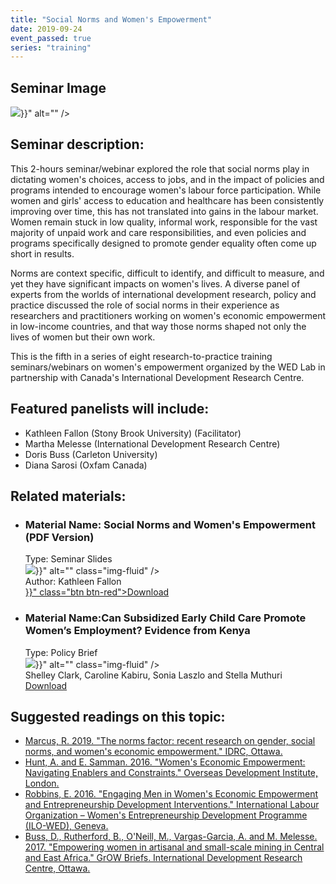 ```yaml
---
title: "Social Norms and Women's Empowerment"
date: 2019-09-24
event_passed: true
series: "training"
---
```


<section>
	<div class="row mb-5">
		<div class="col">
			<div class="people-card-container">
				<h2 class="sr-only">Seminar Image</h2>
				<img class="img-fluid" src="{{< relURL "/images/seminars/social-norms-womens-empowerment/main.jpg" >}}" alt="" />
			</div>
		</div>
	</div>
</section>

<!--
<section>
	<div class="row mb-5">
		<div class="col">
			<div class="people-card-container">
				<div class="people-name">
					<h2 class="mt-1">Register for the webinar:</h2>
				</div>
				<div class="people-author">
					<dl class="row">
						<dt class="col-sm-2">Title:</dt>
						<dd class="col-sm-10">Social Norms and Women's Empowerment</dd>

						<dt class="col-sm-2">Date:</dt>
						<dd class="col-sm-10">Tuesday, September 24, 2019</dd>

						<dt class="col-sm-2">Time:</dt>
						<dd class="col-sm-10">1:00-3:00pm (<abbr>EST</abbr>)</dd>

						<dt class="col-sm-2">Duration:</dt>
						<dd class="col-sm-10">2 Hours</dd>
					</dl>
				</div>
				<div class="people-title">
				</div>
				<div class="people-btn">
					<a target="_blank" href="https://zoom.us/webinar/register/WN_OjrBxxdDT4-K9UY4lKL11Q" class="btn btn-red btn-lg">Register Now</a>
				</div>
			</div>
		</div>
	</div>
</section>
-->

<section>
	<h2>Seminar description:</h2>
	<p>This 2-hours seminar/webinar explored the role that social norms play in dictating women's choices, access to jobs, and in the impact of policies and programs intended to encourage women's labour force participation. While women and girls' access to education and healthcare has been consistently improving over time, this has not translated into gains in the labour market. Women remain stuck in low quality, informal work, responsible for the vast majority of unpaid work and care responsibilities, and even policies and programs specifically designed to promote gender equality often come up short in results.</p>
	<p>Norms are context specific, difficult to identify, and difficult to measure, and yet they have significant impacts on women's lives. A diverse panel of experts from the worlds of international development research, policy and practice discussed the role of social norms in their experience as researchers and practitioners working on women's economic empowerment in low-income countries, and that way those norms shaped not only the lives of women but their own work.</p>
	<p>This is the fifth in a series of eight research-to-practice training seminars/webinars on women's empowerment organized by the <abbr>WED</abbr> Lab in partnership with Canada's International Development Research Centre.</p>
</section>

<section>
	<h2>Featured panelists will include:</h2>
	<ul class="list-disc list-inside">
		<li>Kathleen Fallon (Stony Brook University) (Facilitator)</li>
		<li>Martha Melesse (International Development Research Centre)</li>
		<li>Doris Buss (Carleton University)</li>
		<li>Diana Sarosi (Oxfam Canada) </li>
	</ul>
</section>

<section>
	<h2>Related materials:</h2>
	<ul class="row list-unstyled">
		<li class="col-md-6 my-3">
			<div class="people-card-container">
				<div class="people-name">
					<h3 class="mt-1"><span class="sr-only">Material Name: </span>Social Norms and Women's Empowerment (PDF Version)</h3>
				</div>
				<div class="people-type">
					<span class="sr-only">Type: </span>Seminar Slides
				</div>
				<div class="people-img">
					<img src="{{< relURL "/images/seminars/social-norms-womens-empowerment/thumbnail.png" >}}" alt="" class="img-fluid" />
				</div>
				<div class="people-title">
					<span class="sr-only">Author: </span>Kathleen Fallon
				</div>
				<div class="people-btn">
					<a href="{{< relURL "/resources/seminars/social-norms-womens-empowerment/slides.pdf" >}}" class="btn btn-red">Download</a>
				</div>
			</div>
		</li>
		<li class="col-md-6 my-3">
			<div class="people-card-container">
				<div class="people-name">
					<h3 class="mt-1"><span class="sr-only">Material Name:</span>Can Subsidized Early Child Care Promote Women’s Employment? Evidence from Kenya
					</h3>
				</div>
				<div class="people-type">
					<span class="sr-only">Type: </span>Policy Brief
				</div>
				<div class="people-img">
					<img src="{{< relURL "/images/seminars/social-norms-womens-empowerment/gpb-1.png" >}}" alt="" class="img-fluid" />
				</div>
				<div class="people-title">
					Shelley Clark, Caroline Kabiru, Sonia Laszlo and Stella Muthuri
				</div>
				<div class="people-btn">
					<a href="http://grow.research.mcgill.ca/publications/policy-briefs/gpb-2017-01.pdf" class="btn btn-red">Download</a>
				</div>
			</div>
		</li>
	</ul>
</section>

<section>
	<h2>Suggested readings on this topic:</h2>
	<ul class="list-unstyled">
		<li class="my-4"><a rel="external" target="_blank" href="https://idl-bnc-idrc.dspacedirect.org/handle/10625/57285">Marcus, R. 2019. "The norms factor: recent research on gender, social norms, and women's economic empowerment." IDRC, Ottawa.</a></li>
		<li class="my-4"><a rel="external" target="_blank" href="https://www.odi.org/sites/odi.org.uk/files/resource-documents/10683.pdf">Hunt, A. and E. Samman. 2016. "Women's Economic Empowerment: Navigating Enablers and Constraints." Overseas Development Institute, London.</a></li>
		<li class="my-4"><a rel="external" target="_blank" href="https://www.ilo.org/wcmsp5/groups/public/---ed_emp/---emp_ent/---ifp_seed/documents/briefingnote/wcms_430936.pdf">Robbins, E. 2016. "Engaging Men in Women's Economic Empowerment and Entrepreneurship Development Interventions." International Labour Organization – Women's Entrepreneurship Development Programme (ILO-WED), Geneva. </a></li>
		<li class="my-4"><a rel="external" target="_blank" href="https://idl-bnc-idrc.dspacedirect.org/bitstream/handle/10625/56530/IDL-56530.pdf?sequence=2&isAllowed=y">Buss, D., Rutherford, B., O'Neill, M., Vargas-Garcia, A. and M. Melesse. 2017. "Empowering women in artisanal and small-scale mining in Central and East Africa." GrOW Briefs. International Development Research Centre, Ottawa. </a></li>
	</ul>
</section>
